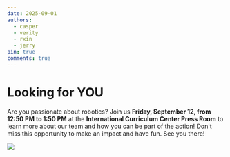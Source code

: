 ```yaml
---
date: 2025-09-01
authors:
  - casper
  - verity
  - rxin
  - jerry
pin: true
comments: true
---
```


# Looking for YOU

Are you passionate about robotics? Join us **Friday, September 12, from 12:50 PM to 1:50 PM** at the **International Curriculum Center Press Room** to learn more about our team and how you can be part of the action! Don't miss this opportunity to make an impact and have fun. See you there!

![](../../../../../gallery/004.jpg)

<!-- more -->
